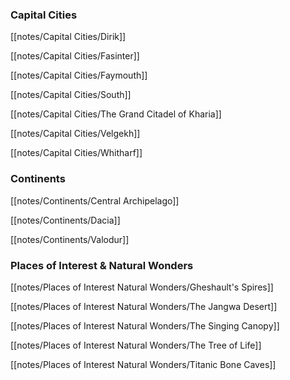 ### Capital Cities
[[notes/Capital Cities/Dirik]]

[[notes/Capital Cities/Fasinter]]

[[notes/Capital Cities/Faymouth]]

[[notes/Capital Cities/South]]

[[notes/Capital Cities/The Grand Citadel of Kharia]]

[[notes/Capital Cities/Velgekh]]

[[notes/Capital Cities/Whitharf]]

### Continents
[[notes/Continents/Central Archipelago]]

[[notes/Continents/Dacia]]

[[notes/Continents/Valodur]]


### Places of Interest & Natural Wonders
[[notes/Places of Interest  Natural Wonders/Gheshault's Spires]]

[[notes/Places of Interest  Natural Wonders/The Jangwa Desert]]

[[notes/Places of Interest  Natural Wonders/The Singing Canopy]]

[[notes/Places of Interest  Natural Wonders/The Tree of Life]]

[[notes/Places of Interest  Natural Wonders/Titanic Bone Caves]]


